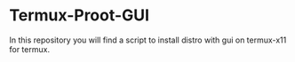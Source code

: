 # Termux-Proot-GUI
In this repository you will find a script to install distro with gui on termux-x11 for termux.
